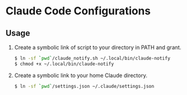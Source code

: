 # Claude Code Configurations

## Usage

1. Create a symbolic link of script to your directory in PATH and grant.

   ```sh
   $ ln -sf `pwd`/claude_notify.sh ~/.local/bin/claude-notify
   $ chmod +x ~/.local/bin/claude-notify
   ```

2. Create a symbolic link to your home Claude directory.

   ```sh
   $ ln -sf `pwd`/settings.json ~/.claude/settings.json
   ```
